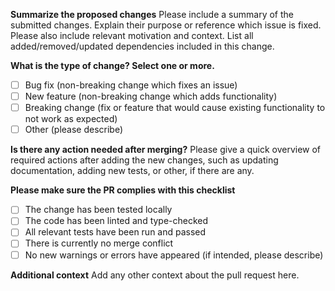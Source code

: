 **Summarize the proposed changes**
Please include a summary of the submitted changes. Explain their purpose or reference which issue is fixed. Please also include relevant motivation and context. List all added/removed/updated dependencies included in this change.

**What is the type of change? Select one or more.**
- [ ] Bug fix (non-breaking change which fixes an issue)
- [ ] New feature (non-breaking change which adds functionality)
- [ ] Breaking change (fix or feature that would cause existing functionality to not work as expected)
- [ ] Other (please describe)

**Is there any action needed after merging?**
Please give a quick overview of required actions after adding the new changes, such as updating documentation, adding new tests, or other, if there are any.

**Please make sure the PR complies with this checklist**
- [ ] The change has been tested locally
- [ ] The code has been linted and type-checked
- [ ] All relevant tests have been run and passed
- [ ] There is currently no merge conflict
- [ ] No new warnings or errors have appeared (if intended, please describe)

**Additional context**
Add any other context about the pull request here.
